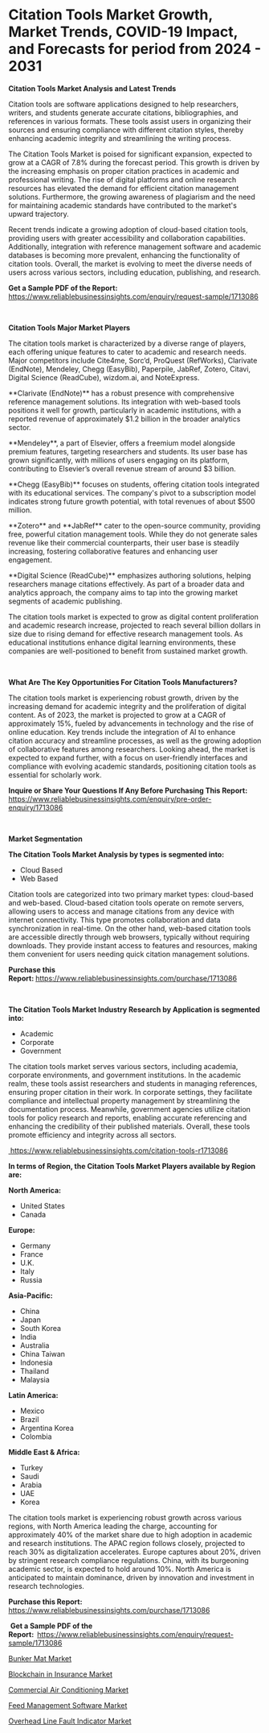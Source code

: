 <p><h1>Citation Tools Market Growth, Market Trends, COVID-19 Impact, and Forecasts for period from 2024 - 2031</h1></p><p><strong>Citation Tools Market Analysis and Latest Trends</strong></p>
<p><p>Citation tools are software applications designed to help researchers, writers, and students generate accurate citations, bibliographies, and references in various formats. These tools assist users in organizing their sources and ensuring compliance with different citation styles, thereby enhancing academic integrity and streamlining the writing process.</p><p>The Citation Tools Market is poised for significant expansion, expected to grow at a CAGR of 7.8% during the forecast period. This growth is driven by the increasing emphasis on proper citation practices in academic and professional writing. The rise of digital platforms and online research resources has elevated the demand for efficient citation management solutions. Furthermore, the growing awareness of plagiarism and the need for maintaining academic standards have contributed to the market's upward trajectory.</p><p>Recent trends indicate a growing adoption of cloud-based citation tools, providing users with greater accessibility and collaboration capabilities. Additionally, integration with reference management software and academic databases is becoming more prevalent, enhancing the functionality of citation tools. Overall, the market is evolving to meet the diverse needs of users across various sectors, including education, publishing, and research.</p></p>
<p><strong>Get a Sample PDF of the Report:&nbsp;</strong> <a href="https://www.reliablebusinessinsights.com/enquiry/request-sample/1713086?utm_campaign=1138&utm_medium=2&utm_source=Github&utm_content=ia&utm_term=22102024&utm_id=citation-tools">https://www.reliablebusinessinsights.com/enquiry/request-sample/1713086</a></p>
<p>&nbsp;</p>
<p><strong>Citation Tools Major Market Players</strong></p>
<p><p>The citation tools market is characterized by a diverse range of players, each offering unique features to cater to academic and research needs. Major competitors include Cite4me, Sorc’d, ProQuest (RefWorks), Clarivate (EndNote), Mendeley, Chegg (EasyBib), Paperpile, JabRef, Zotero, Citavi, Digital Science (ReadCube), wizdom.ai, and NoteExpress.</p><p>**Clarivate (EndNote)** has a robust presence with comprehensive reference management solutions. Its integration with web-based tools positions it well for growth, particularly in academic institutions, with a reported revenue of approximately $1.2 billion in the broader analytics sector.</p><p>**Mendeley**, a part of Elsevier, offers a freemium model alongside premium features, targeting researchers and students. Its user base has grown significantly, with millions of users engaging on its platform, contributing to Elsevier’s overall revenue stream of around $3 billion.</p><p>**Chegg (EasyBib)** focuses on students, offering citation tools integrated with its educational services. The company's pivot to a subscription model indicates strong future growth potential, with total revenues of about $500 million.</p><p>**Zotero** and **JabRef** cater to the open-source community, providing free, powerful citation management tools. While they do not generate sales revenue like their commercial counterparts, their user base is steadily increasing, fostering collaborative features and enhancing user engagement.</p><p>**Digital Science (ReadCube)** emphasizes authoring solutions, helping researchers manage citations effectively. As part of a broader data and analytics approach, the company aims to tap into the growing market segments of academic publishing.</p><p>The citation tools market is expected to grow as digital content proliferation and academic research increase, projected to reach several billion dollars in size due to rising demand for effective research management tools. As educational institutions enhance digital learning environments, these companies are well-positioned to benefit from sustained market growth.</p></p>
<p>&nbsp;</p>
<p><strong>What Are The Key Opportunities For Citation Tools Manufacturers?</strong></p>
<p><p>The citation tools market is experiencing robust growth, driven by the increasing demand for academic integrity and the proliferation of digital content. As of 2023, the market is projected to grow at a CAGR of approximately 15%, fueled by advancements in technology and the rise of online education. Key trends include the integration of AI to enhance citation accuracy and streamline processes, as well as the growing adoption of collaborative features among researchers. Looking ahead, the market is expected to expand further, with a focus on user-friendly interfaces and compliance with evolving academic standards, positioning citation tools as essential for scholarly work.</p></p>
<p><strong>Inquire or Share Your Questions If Any Before Purchasing This Report:</strong> <a href="https://www.reliablebusinessinsights.com/enquiry/pre-order-enquiry/1713086?utm_campaign=1138&utm_medium=2&utm_source=Github&utm_content=ia&utm_term=22102024&utm_id=citation-tools">https://www.reliablebusinessinsights.com/enquiry/pre-order-enquiry/1713086</a></p>
<p>&nbsp;</p>
<p><strong>Market Segmentation</strong></p>
<p><strong>The Citation Tools Market Analysis by types is segmented into:</strong></p>
<p><ul><li>Cloud Based</li><li>Web Based</li></ul></p>
<p><p>Citation tools are categorized into two primary market types: cloud-based and web-based. Cloud-based citation tools operate on remote servers, allowing users to access and manage citations from any device with internet connectivity. This type promotes collaboration and data synchronization in real-time. On the other hand, web-based citation tools are accessible directly through web browsers, typically without requiring downloads. They provide instant access to features and resources, making them convenient for users needing quick citation management solutions.</p></p>
<p><strong>Purchase this Report:&nbsp;</strong><a href="https://www.reliablebusinessinsights.com/purchase/1713086?utm_campaign=1138&utm_medium=2&utm_source=Github&utm_content=ia&utm_term=22102024&utm_id=citation-tools">https://www.reliablebusinessinsights.com/purchase/1713086</a></p>
<p>&nbsp;</p>
<p><strong>The Citation Tools Market Industry Research by Application is segmented into:</strong></p>
<p><ul><li>Academic</li><li>Corporate</li><li>Government</li></ul></p>
<p><p>The citation tools market serves various sectors, including academia, corporate environments, and government institutions. In the academic realm, these tools assist researchers and students in managing references, ensuring proper citation in their work. In corporate settings, they facilitate compliance and intellectual property management by streamlining the documentation process. Meanwhile, government agencies utilize citation tools for policy research and reports, enabling accurate referencing and enhancing the credibility of their published materials. Overall, these tools promote efficiency and integrity across all sectors.</p></p>
<p><a href="https://www.reliablebusinessinsights.com/citation-tools-r1713086?utm_campaign=1138&utm_medium=2&utm_source=Github&utm_content=ia&utm_term=22102024&utm_id=citation-tools">&nbsp;https://www.reliablebusinessinsights.com/citation-tools-r1713086</a></p>
<p><strong>In terms of Region, the Citation Tools Market Players available by Region are:</strong></p>
<p>
    <p> <strong> North America: </strong>
        <ul>
            <li>United States</li>
            <li>Canada</li>
        </ul>
        </p> 
    <p> <strong> Europe: </strong>
        <ul>
            <li>Germany</li>
            <li>France</li>
            <li>U.K.</li>
            <li>Italy</li>
            <li>Russia</li>
        </ul>
        </p> 
    <p> <strong> Asia-Pacific: </strong>
        <ul>
            <li>China</li>
            <li>Japan</li>
            <li>South Korea</li>
            <li>India</li>
            <li>Australia</li>
            <li>China Taiwan</li>
            <li>Indonesia</li>
            <li>Thailand</li>
            <li>Malaysia</li>
        </ul>
        </p> 
    <p> <strong> Latin America: </strong>
        <ul>
            <li>Mexico</li>
            <li>Brazil</li>
            <li>Argentina Korea</li>
            <li>Colombia</li>
        </ul>
        </p> 
    <p> <strong> Middle East & Africa: </strong>
        <ul>
            <li>Turkey</li>
            <li>Saudi</li>
            <li>Arabia</li>
            <li>UAE</li>
            <li>Korea</li>
        </ul>
    </p>
    </p>
<p><p>The citation tools market is experiencing robust growth across various regions, with North America leading the charge, accounting for approximately 40% of the market share due to high adoption in academic and research institutions. The APAC region follows closely, projected to reach 30% as digitalization accelerates. Europe captures about 20%, driven by stringent research compliance regulations. China, with its burgeoning academic sector, is expected to hold around 10%. North America is anticipated to maintain dominance, driven by innovation and investment in research technologies.</p></p>
<p><strong>Purchase this Report: </strong><a href="https://www.reliablebusinessinsights.com/purchase/1713086?utm_campaign=1138&utm_medium=2&utm_source=Github&utm_content=ia&utm_term=22102024&utm_id=citation-tools">https://www.reliablebusinessinsights.com/purchase/1713086</a></p>
<p>&nbsp;<strong>Get a Sample PDF of the Report:&nbsp;&nbsp;</strong><a href="https://www.reliablebusinessinsights.com/enquiry/request-sample/1713086?utm_campaign=1138&utm_medium=2&utm_source=Github&utm_content=ia&utm_term=22102024&utm_id=citation-tools">https://www.reliablebusinessinsights.com/enquiry/request-sample/1713086</a></p>
<p><strong></strong></p>
<p><p><a href="https://medium.com/@fosters9adames/bunker-mat-industry-insights-report-analyzing-market-trends-applications-and-competitive-bad7c2899df4?utm_campaign=1138&utm_medium=2&utm_source=Github&utm_content=ia&utm_term=22102024&utm_id=citation-tools">Bunker Mat Market</a></p><p><a href="https://www.linkedin.com/pulse/blockchain-insurance-market-trends-focusing-insight-84tsf?utm_campaign=1138&utm_medium=2&utm_source=Github&utm_content=ia&utm_term=22102024&utm_id=citation-tools">Blockchain in Insurance Market</a></p><p><a href="https://issuu.com/reportprime-2/docs/commercial-air-conditioning-market-_1edabba75ac9c2?utm_campaign=1138&utm_medium=2&utm_source=Github&utm_content=ia&utm_term=22102024&utm_id=citation-tools">Commercial Air Conditioning Market</a></p><p><a href="https://www.linkedin.com/pulse/mapping-feed-management-software-market-trends-challenges-breakthroughs-bqz2f?utm_campaign=1138&utm_medium=2&utm_source=Github&utm_content=ia&utm_term=22102024&utm_id=citation-tools">Feed Management Software Market</a></p><p><a href="https://issuu.com/reportprime-2/docs/overhead-line-fault-indicator-marke_3536e40520423b?utm_campaign=1138&utm_medium=2&utm_source=Github&utm_content=ia&utm_term=22102024&utm_id=citation-tools">Overhead Line Fault Indicator Market</a></p></p>